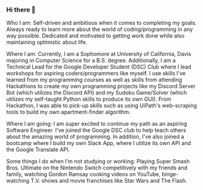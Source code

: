 ### Hi there 👋

<!--
**Cameron327/Cameron327** is a ✨ _special_ ✨ repository because its `README.md` (this file) appears on your GitHub profile.

Here are some ideas to get you started:

- 🔭 I’m currently working on ...
- 🌱 I’m currently learning ...
- 👯 I’m looking to collaborate on ...
- 🤔 I’m looking for help with ...
- 💬 Ask me about ...
- 📫 How to reach me: ...
- 😄 Pronouns: ...
- ⚡ Fun fact: ...
-->

Who I am:
Self-driven and ambitious when it comes to completing my goals. Always ready to learn more about the world of coding/programming in any way possible. Dedicated and motivated to getting work done while also maintaining optimistic about life.

Where I am:
Currently, I am a Sophomore at University of California, Davis majoring in Computer Science for a B.S. degree. Additionally, I am a Technical Lead for the Google Developer Student (DSC) Club where I lead workshops for aspiring coders/programmers like myself. I use skills I've learned from my programming courses as well as skills from attending Hackathons to create my own programming projects like my Discord Server Bot (which utilizes the Discord API) and my Sudoku Game/Solver (which utilizes my self-taught Python skills to produce its own GUI). From Hackathon, I was able to pick-up skills such as using UiPath's web-scraping tools to build my own apartment-finder algorithm.

Where I am going:
I am super excited to continue my path as an aspiring Software Engineer. I've joined the Google DSC club to help teach others about the amazing world of programming. In addition, I've also joined a bootcamp where I build my own Slack App, where I utilize its own API and the Google Translate API.

Some things I do when I'm not studying or working:
Playing Super Smash Bros. Ultimate on the Nintendo Switch competitively with my friends and family, watching Gordon Ramsay cooking videos on YouTube, binge-watching T.V. shows and movie franchises like Star Wars and The Flash. 

